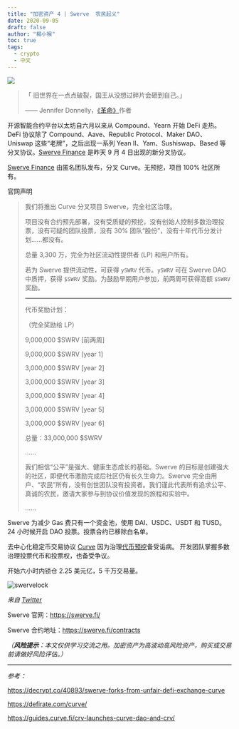 ```yaml
---
title: "加密资产 4 | Swerve  农民起义"
date: 2020-09-05
draft: false
author: "楊小猴"
toc: true
tags:
  - crypto
  - 中文
---
```


![](/inserted-images/2020-0905_swerve-logo.jpg)



> 「 旧世界在一点点破裂，国王从没想过碎片会砸到自己。」
>
> —— Jennifer Donnelly，[《革命》](https://www.goodreads.com/book/show/28149981-revolution)作者



开源智能合约平台以太坊自六月以来从 Compound、Yearn 开始 DeFi 走热。DeFi 协议除了 Compound、Aave、Republic Protocol、Maker DAO、Uniswap 这些“老牌”，之后出现一系列 Yean II、Yam、Sushiswap、Based 等分叉协议。[Swerve Finance](https://swerve.fi/)  是昨天 9 月 4 日出现的新分叉协议。



[Swerve Finance](https://swerve.fi/) 由匿名团队发布，分叉 Curve。无预挖，项目 100% 社区所有。

官网声明

> 我们将推出 Curve 分叉项目 Swerve，完全社区治理。
>
> 项目没有合约预先部署，没有受质疑的预挖，没有创始人控制多数治理投票，没有可疑的团队投票，没有 30% 团队“股份”，没有十年代币分发计划……都没有。
>
> 总量 3,300 万，完全为社区流动性提供者 (LP) 和用户所有。
>
> 若为 Swerve 提供流动性，可获得 `ySWRV` 代币。`ySWRV` 可在 Swerve DAO 中质押，获得 `$SWRV`  奖励。为鼓励早期用户参加，前两周可获得高额 `$SWRV` 奖励。
>
> --------------------
>
> 代币奖励计划：
>
> （完全奖励给 LP）
>
> 9,000,000 $SWRV [前两周]
>
> 9,000,000 $SWRV [year 1]
>
> 3,000,000 $SWRV [year 2]
>
> 3,000,000 $SWRV [year 3]
>
> 3,000,000 $SWRV [year 4]
>
> 3,000,000 $SWRV [year 5]
>
> 3,000,000 $SWRV [year 6]
>
> 总量：33,000,000 $SWRV
>
> ……
>
> 我们相信“公平”是强大、健康生态成长的基础。Swerve 的目标是创建强大的社区，即便代币激励完成后社区仍有长久生命力。Swerve 完全由用户、“农民”所有，没有创世团队没有投资者。我们谨此代表所有追求公平、真诚的农民，邀请大家参与到协议价值发现的旅程和实验中。
>
> ……



Swerve 为减少 Gas 费只有一个资金池，使用 DAI、USDC、USDT 和 TUSD。24 小时候开启 DAO 投票。投票合约已移除白名单。



去中心化稳定币交易协议 [Curve](https://www.curve.fi/) 因为治理[代币预挖](https://decrypt.co/38708/anonymous-defi-user-deploys-curve-crv-token-early)备受诟病。 开发团队掌握多数治理投票代币和投票权，也备受争议。



开始六小时内锁仓 2.25 美元亿，5 千万交易量。

![swervelock](/inserted-images/2020-0905_swerve-lock.jpg)

*来自 [Twitter](https://twitter.com/SwerveFinance/status/1302158993125715968?s=20)*



Swerve 官网：https://swerve.fi/

Swerve 合约地址：https://swerve.fi/contracts



*（__风险提示__：本文仅供学习交流之用。加密资产为高波动高风险资产，购买或交易前请做好风险评估。）*



--------------

*参考：*

https://decrypt.co/40893/swerve-forks-from-unfair-defi-exchange-curve

https://defirate.com/curve/

https://guides.curve.fi/crv-launches-curve-dao-and-crv/


